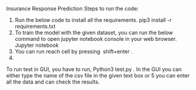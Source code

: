 Insurance Response Prediction
Steps to run the code:
1. Run the below code to install all the requirements.
pip3 install -r requirements.txt
2. To train the model with the given dataset, you can run the below command to open
jupyter notebook console in your web browser.
Jupyter notebook
3. You can run reach cell by pressing ​ shift+enter​ .
4.
To run test in GUI, you have to run,
Python3 test.py
. In the GUI you can either type the name of the csv file in the given text box or
5
you can enter all the data and can check the results.
